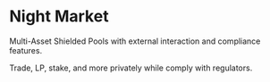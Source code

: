 # Night Market

Multi-Asset Shielded Pools with external interaction and compliance features.

Trade, LP, stake, and more privately while comply with regulators.
